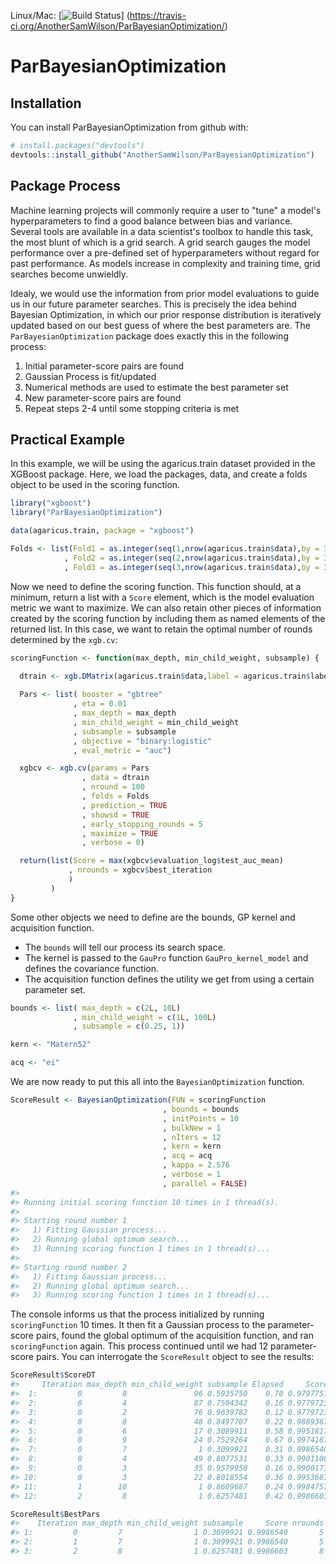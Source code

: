
<!-- README.md is generated from README.Rmd. Please edit that file -->
Linux/Mac: \[![Build Status](https://api.travis-ci.org/AnotherSamWilson/ParBayesianOptimization.svg)\] (<https://travis-ci.org/AnotherSamWilson/ParBayesianOptimization/>)

ParBayesianOptimization
=======================

Installation
------------

You can install ParBayesianOptimization from github with:

``` r
# install.packages("devtools")
devtools::install_github("AnotherSamWilson/ParBayesianOptimization")
```

Package Process
---------------

Machine learning projects will commonly require a user to "tune" a model's hyperparameters to find a good balance between bias and variance. Several tools are available in a data scientist's toolbox to handle this task, the most blunt of which is a grid search. A grid search gauges the model performance over a pre-defined set of hyperparameters without regard for past performance. As models increase in complexity and training time, grid searches become unwieldly.

Idealy, we would use the information from prior model evaluations to guide us in our future parameter searches. This is precisely the idea behind Bayesian Optimization, in which our prior response distribution is iteratively updated based on our best guess of where the best parameters are. The `ParBayesianOptimization` package does exactly this in the following process:

1.  Initial parameter-score pairs are found
2.  Gaussian Process is fit/updated
3.  Numerical methods are used to estimate the best parameter set
4.  New parameter-score pairs are found
5.  Repeat steps 2-4 until some stopping criteria is met

Practical Example
-----------------

In this example, we will be using the agaricus.train dataset provided in the XGBoost package. Here, we load the packages, data, and create a folds object to be used in the scoring function.

``` r
library("xgboost")
library("ParBayesianOptimization")

data(agaricus.train, package = "xgboost")

Folds <- list(Fold1 = as.integer(seq(1,nrow(agaricus.train$data),by = 3))
            , Fold2 = as.integer(seq(2,nrow(agaricus.train$data),by = 3))
            , Fold3 = as.integer(seq(3,nrow(agaricus.train$data),by = 3)))
```

Now we need to define the scoring function. This function should, at a minimum, return a list with a `Score` element, which is the model evaluation metric we want to maximize. We can also retain other pieces of information created by the scoring function by including them as named elements of the returned list. In this case, we want to retain the optimal number of rounds determined by the `xgb.cv`:

``` r
scoringFunction <- function(max_depth, min_child_weight, subsample) {

  dtrain <- xgb.DMatrix(agaricus.train$data,label = agaricus.train$label)
  
  Pars <- list( booster = "gbtree"
              , eta = 0.01
              , max_depth = max_depth
              , min_child_weight = min_child_weight
              , subsample = subsample
              , objective = "binary:logistic"
              , eval_metric = "auc")

  xgbcv <- xgb.cv(params = Pars
                , data = dtrain
                , nround = 100
                , folds = Folds
                , prediction = TRUE
                , showsd = TRUE
                , early_stopping_rounds = 5
                , maximize = TRUE
                , verbose = 0)

  return(list(Score = max(xgbcv$evaluation_log$test_auc_mean)
             , nrounds = xgbcv$best_iteration
             )
         )
}
```

Some other objects we need to define are the bounds, GP kernel and acquisition function.

-   The `bounds` will tell our process its search space.
-   The kernel is passed to the `GauPro` function `GauPro_kernel_model` and defines the covariance function.
-   The acquisition function defines the utility we get from using a certain parameter set.

``` r
bounds <- list( max_depth = c(2L, 10L)
              , min_child_weight = c(1L, 100L)
              , subsample = c(0.25, 1))

kern <- "Matern52"

acq <- "ei"
```

We are now ready to put this all into the `BayesianOptimization` function.

``` r
ScoreResult <- BayesianOptimization(FUN = scoringFunction
                                  , bounds = bounds
                                  , initPoints = 10
                                  , bulkNew = 1
                                  , nIters = 12
                                  , kern = kern
                                  , acq = acq
                                  , kappa = 2.576
                                  , verbose = 1
                                  , parallel = FALSE)
#> 
#> Running initial scoring function 10 times in 1 thread(s).
#> 
#> Starting round number 1
#>   1) Fitting Gaussian process...
#>   2) Running global optimum search...
#>   3) Running scoring function 1 times in 1 thread(s)...
#> 
#> Starting round number 2
#>   1) Fitting Gaussian process...
#>   2) Running global optimum search...
#>   3) Running scoring function 1 times in 1 thread(s)...
```

The console informs us that the process initialized by running `scoringFunction` 10 times. It then fit a Gaussian process to the parameter-score pairs, found the global optimum of the acquisition function, and ran `scoringFunction` again. This process continued until we had 12 parameter-score pairs. You can interrogate the `ScoreResult` object to see the results:

``` r
ScoreResult$ScoreDT
#>     Iteration max_depth min_child_weight subsample Elapsed     Score nrounds
#>  1:         0         8               96 0.5935750    0.70 0.9797757      32
#>  2:         0         4               87 0.7504342    0.16 0.9779723       1
#>  3:         0         2               76 0.9639782    0.12 0.9779723       1
#>  4:         0         8               48 0.8497707    0.22 0.9889367       3
#>  5:         0         6               17 0.3089911    0.58 0.9951817      19
#>  6:         0         9               24 0.7529264    0.67 0.9974167      23
#>  7:         0         7                1 0.3099921    0.31 0.9986540       5
#>  8:         0         4               49 0.8077531    0.33 0.9901100       8
#>  9:         0         3               35 0.9579958    0.16 0.9900173       2
#> 10:         0         3               22 0.8018554    0.36 0.9953687      15
#> 11:         1        10                1 0.8609687    0.24 0.9984757       1
#> 12:         2         8                1 0.6257481    0.42 0.9986603       8
```

``` r
ScoreResult$BestPars
#>    Iteration max_depth min_child_weight subsample     Score nrounds elapsedSecs
#> 1:         0         7                1 0.3099921 0.9986540       5      5 secs
#> 2:         1         7                1 0.3099921 0.9986540       5     13 secs
#> 3:         2         8                1 0.6257481 0.9986603       8     20 secs
```
